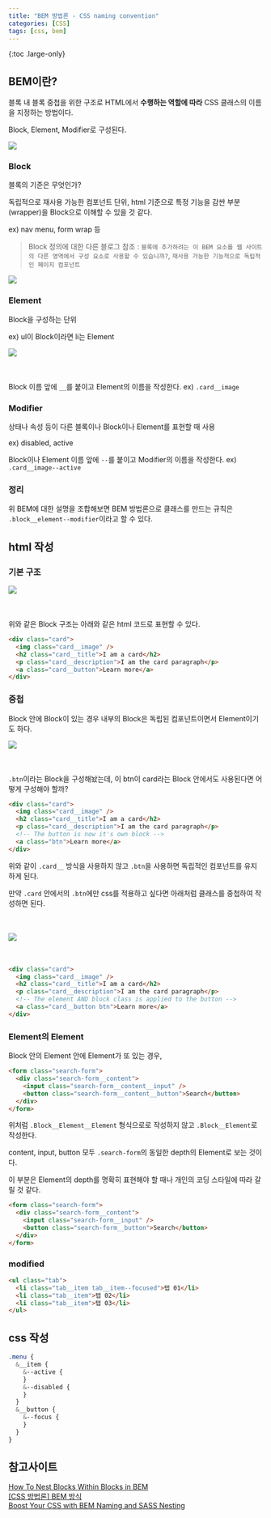 ```yaml
---
title: "BEM 방법론 - CSS naming convention"
categories: [CSS]
tags: [css, bem]
---
```


{:toc .large-only}

## BEM이란?

블록 내 블록 중첩을 위한 구조로 HTML에서 **수행하는 역할에 따라** CSS 클래스의 이름을 지정하는 방법이다.

Block, Element, Modifier로 구성된다.

<img src="/assets/img/blog/2021-12-15-BEM_01.jpg">

### Block

블록의 기준은 무엇인가?

독립적으로 재사용 가능한 컴포넌트 단위, html 기준으로 특정 기능을 감싼 부분 (wrapper)을 Block으로 이해할 수 있을 것 같다.

ex) nav menu, form wrap 등

> Block 정의에 대한 다른 블로그 참조 : `블록에 추가하려는 이 BEM 요소를 웹 사이트의 다른 영역에서 구성 요소로 사용할 수 있습니까?`, `재사용 가능한 기능적으로 독립적인 페이지 컴포넌트`

<img src="/assets/img/blog/2021-12-15-BEM_02.png">

### Element

Block을 구성하는 단위

ex) ul이 Block이라면 li는 Element

<img src="/assets/img/blog/2021-12-15-BEM_03.png" style="margin-bottom:35px">

Block 이름 앞에 `__`를 붙이고 Element의 이름을 작성한다. ex) `.card__image`

### Modifier

상태나 속성 등이 다른 블록이나 Block이나 Element를 표현할 때 사용

ex) disabled, active

Block이나 Element 이름 앞에 `--`를 붙이고 Modifier의 이름을 작성한다. ex) `.card__image--active`

### 정리

위 BEM에 대한 설명을 조합해보면 BEM 방법론으로 클래스를 만드는 규칙은 `.block__element--modifier`이라고 할 수 있다.

## html 작성

### 기본 구조

<img src="/assets/img/blog/2021-12-15-BEM_04.png" style="margin-bottom:35px;">

위와 같은 Block 구조는 아래와 같은 html 코드로 표현할 수 있다.

```html
<div class="card">
  <img class="card__image" />
  <h2 class="card__title">I am a card</h2>
  <p class="card__description">I am the card paragraph</p>
  <a class="card__button">Learn more</a>
</div>
```

### 중첩

Block 안에 Block이 있는 경우 내부의 Block은 독립된 컴포넌트이면서 Element이기도 하다.

<img src="/assets/img/blog/2021-12-15-BEM_04.png" style="margin-bottom:35px;">

`.btn`이라는 Block을 구성해놨는데, 이 btn이 card라는 Block 안에서도 사용된다면 어떻게 구성해야 할까?

```html
<div class="card">
  <img class="card__image" />
  <h2 class="card__title">I am a card</h2>
  <p class="card__description">I am the card paragraph</p>
  <!-- The button is now it's own block -->
  <a class="btn">Learn more</a>
</div>
```

위와 같이 `.card__` 방식을 사용하지 않고 `.btn`을 사용하면 독립적인 컴포넌트를 유지하게 된다.

만약 `.card` 안에서의 `.btn`에만 css를 적용하고 싶다면 아래처럼 클래스를 중첩하여 작성하면 된다.

<img src="/assets/img/blog/2021-12-15-BEM_05.png" style="margin:35px 0;">

```html
<div class="card">
  <img class="card__image" />
  <h2 class="card__title">I am a card</h2>
  <p class="card__description">I am the card paragraph</p>
  <!-- The element AND block class is applied to the button -->
  <a class="card__button btn">Learn more</a>
</div>
```

### Element의 Element

Block 안의 Element 안에 Element가 또 있는 경우,

```html
<form class="search-form">
  <div class="search-form__content">
    <input class="search-form__content__input" />
    <button class="search-form__content__button">Search</button>
  </div>
</form>
```

위처럼 `.Block__Element__Element` 형식으로로 작성하지 않고 `.Block__Element`로 작성한다.

content, input, button 모두 `.search-form`의 동일한 depth의 Element로 보는 것이다.

이 부분은 Element의 depth를 명확히 표현해야 할 때나 개인의 코딩 스타일에 따라 갈릴 것 같다.

```html
<form class="search-form">
  <div class="search-form__content">
    <input class="search-form__input" />
    <button class="search-form__button">Search</button>
  </div>
</form>
```

### modified

```html
<ul class="tab">
  <li class="tab__item tab__item--focused">탭 01</li>
  <li class="tab__item">탭 02</li>
  <li class="tab__item">탭 03</li>
</ul>
```

## css 작성

```css
.menu {
  &__item {
    &--active {
    }
    &--disabled {
    }
  }
  &__button {
    &--focus {
    }
  }
}
```

## 참고사이트

[How To Nest Blocks Within Blocks in BEM](https://scalablecss.com/bem-blocks-within-blocks/)<br/>
[[CSS 방법론] BEM 방식](https://nykim.work/15)<br/>
[Boost Your CSS with BEM Naming and SASS Nesting](https://hackernoon.com/boost-your-css-with-bem-naming-and-sass-nesting-3x5d3ywo)
